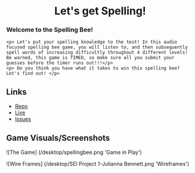 <h1 align='center'>Let's get Spelling!</h1>

<p align='center'>
    <h3>Welcome to the Spelling Bee!</h3> 
    
    <p> Let's put your spelling knowledge to the test! In this audio focused spelling bee game, you will listen to, and then subsequently spell words of increasing difficultly throughout 4 different levels! Be warned, this game is TIMED, so make sure all you submit your guesses before the timer runs out!!!</p>
    <p> Do you think you have what it takes to win this spelling bee? Let's find out! </p>
    

</p>

## Links

- [Repo](https://github.com/julibennett/Project_1_SpellingBee 'Project_1_SpellingBee')
- [Live](https://julibennett.github.io/Project_1_SpellingBee/ 'Live View')
- [Issues](https://github.com/julibennett/Project_1_SpellingBee/issues 'Issues Page')

## Game Visuals/Screenshots

![The Game] (/desktop/spellingbee.png 'Game in Play')

![Wire Frames] (/desktop/SEI Project 1-Julianna Bennett.png 'Wireframes')


